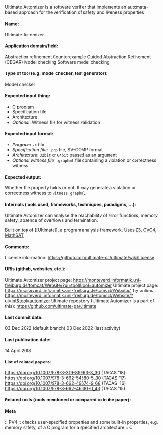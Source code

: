 Ultimate Automizer is a software verifier that implements an automata-based approach for the verification of safety and liveness properties

#### Name:
Ultimate Automizer

#### Application domain/field:
Abstraction refinement
Counterexample Guided Abstraction Refinement (CEGAR)
Model checking
Software model checking

#### Type of tool (e.g. model checker, test generator):
Model checker

#### Expected input thing:
- C program
- Specification file
- Architecture
- *Optional*: Witness file for witness validation

#### Expected input format:
- *Program*: `.c` file
- *Specification file*: `.prp` file, SV-COMP format
- *Architecture*: `32bit` or `64bit` passed as an argument
- *Optional witness file:* `.graphml` file containing a violation or correctness witness

#### Expected output:
Whether the property holds or not.
It may generate a violation or correctness witness to `witness.graphml`.

#### Internals (tools used, frameworks, techniques, paradigms, ...):
Ultimate Automizer can analyse the reachability of error functions, memory safety, absence of overflows and termination.

Built on top of [[Ultimate]], a program analysis framework. Uses [Z3](Solvers/SMT/Z3.md), [CVC4](Solvers/SMT/CVC4.md), [MathSAT](Solvers/SMT/MathSAT.md)

#### Comments:
License information: https://github.com/ultimate-pa/ultimate/wiki/License

#### URIs (github, websites, etc.):
Ultimate Automizer project page: https://monteverdi.informatik.uni-freiburg.de/tomcat/Website/?ui=tool&tool=automizer
Ultimate project page: https://monteverdi.informatik.uni-freiburg.de/tomcat/Website/
Try online: https://monteverdi.informatik.uni-freiburg.de/tomcat/Website/?ui=int&tool=automizer
Ultimate repository (Ultimate Automizer is a part of this): https://github.com/ultimate-pa/ultimate

#### Last commit date:
03 Dec 2022 (default branch)
03 Dec 2022 (last activity)

#### Last publication date:
14 April 2018

#### List of related papers:
https://doi.org/10.1007/978-3-319-89963-3_30 (TACAS '18)
https://doi.org/10.1007/978-3-662-54580-5_30 (TACAS '17)
https://doi.org/10.1007/978-3-662-49674-9_68 (TACAS '16)
https://doi.org/10.1007/978-3-662-46681-0_43 (TACAS '15)

#### Related tools (tools mentioned or compared to in the paper):

#### Meta
:: PV4 :: checks user-specified properties and some built-in properties, e.g. memory safety, of a C program for a specified architecture
:: C
